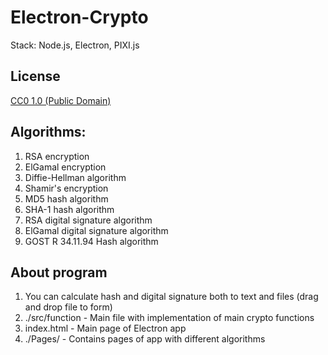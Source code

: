 # Electron-Crypto
Stack: Node.js, Electron, PIXI.js

## License

[CC0 1.0 (Public Domain)](LICENSE.md)
## Algorithms:
1. RSA encryption
2. ElGamal encryption
3. Diffie-Hellman algorithm
4. Shamir's encryption
5. MD5 hash algorithm
6. SHA-1 hash algorithm
7. RSA digital signature algorithm
8. ElGamal digital signature algorithm
9. GOST R 34.11.94 Hash algorithm

## About program
1. You can calculate hash and digital signature both to text and files (drag and drop file to form)
2. ./src/function - Main file with implementation of main crypto functions 
3. index.html - Main page of Electron app
4. ./Pages/ -  Contains pages of app with different algorithms 
 


